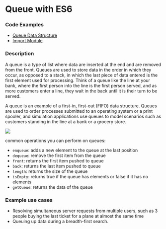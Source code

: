# Queue with ES6

### Code Examples
- [Queue Data Structure](./queue.module.js)
- [Import Module](./index.js)

### Description
A queue is a type of list where data are inserted at the end and are removed from the front. Queues are used to store data in the order in which they occur, as opposed to a stack, in which the last piece of data entered is the first element used for processing. Think of a queue like the line at your bank, where the first person into the line is the first person served, and as more customers enter a line, they wait in the back until it is their turn to be served.

A queue is an example of a first-in, first-out (FIFO) data structure. Queues are used to order processes submitted to an operating system or a print spooler, and simulation applications use queues to model scenarios such as customers standing in the line at a bank or a grocery store.

![](https://cdn-images-1.medium.com/max/800/0*SFoM_gyGXk8MIfl4.png)

common operations you can perform on queues:
- `enqueue`: adds a new element to the queue at the last position
- `dequeue`: remove the first item from the queue
- `front`: returns the first item pushed to queue
- `back`: returns the last item pushed to queue
- `length`: returns the size of the queue
- `isEmpty`: returns true if the queue has elements or false if it has no elements
- `getQueue`: returns the data of the queue

### Example use cases
- Resolving simultaneous server requests from multiple users, such as 3 people buying the last ticket for a plane at almost the same time
- Queuing up data during a breadth-first search.
